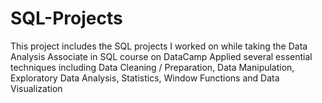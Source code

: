# SQL-Projects
This project includes the SQL projects I worked on while taking the Data Analysis Associate in SQL course on DataCamp
Applied several essential techniques including Data Cleaning / Preparation, Data Manipulation, Exploratory Data Analysis, Statistics, Window Functions and Data Visualization
